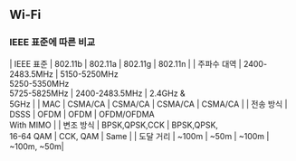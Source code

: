 ## Wi-Fi
### IEEE 표준에 따른 비교 
| IEEE 표준 | 802.11b | 802.11a | 802.11g | 802.11n |
| 주파수 대역 | 2400-2483.5MHz | 5150-5250MHz<br>5250-5350MHz<br>5725-5825MHz | 2400-2483.5MHz | 2.4GHz &<br> 5GHz |
| MAC | CSMA/CA | CSMA/CA | CSMA/CA | CSMA/CA |
| 전송 방식 | DSSS | OFDM | OFDM | OFDM/OFDMA<br>With MIMO |
| 변조 방식 | BPSK,QPSK,CCK | BPSK,QPSK,<br>16-64 QAM | CCK, QAM | Same |
| 도달 거리 | ~100m | ~50m | ~100m | ~100m, ~50m|

